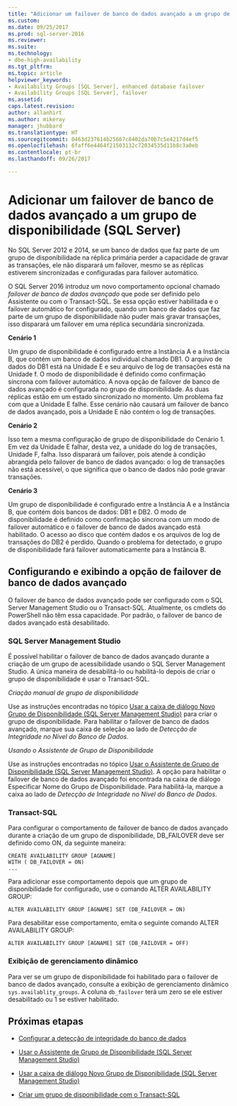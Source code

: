 ```yaml
---
title: "Adicionar um failover de banco de dados avançado a um grupo de disponibilidade (SQL Server) | Microsoft Docs"
ms.custom: 
ms.date: 09/25/2017
ms.prod: sql-server-2016
ms.reviewer: 
ms.suite: 
ms.technology:
- dbe-high-availability
ms.tgt_pltfrm: 
ms.topic: article
helpviewer_keywords:
- Availability Groups [SQL Server], enhanced database failover
- Availability Groups [SQL Server], failover
ms.assetid: 
caps.latest.revision: 
author: allanhirt
ms.author: mikeray
manager: jhubbard
ms.translationtype: HT
ms.sourcegitcommit: 0463d237614b25667c8402da70b7c5e4217d4ef5
ms.openlocfilehash: 6faff6e4464f21503132c72034535d11b8c3a0eb
ms.contentlocale: pt-br
ms.lasthandoff: 09/26/2017

---
```


# <a name="add-enhanced-database-failover-to-an-availability-group-sql-server"></a>Adicionar um failover de banco de dados avançado a um grupo de disponibilidade (SQL Server)

No SQL Server 2012 e 2014, se um banco de dados que faz parte de um grupo de disponibilidade na réplica primária perder a capacidade de gravar as transações, ele não disparará um failover, mesmo se as réplicas estiverem sincronizadas e configuradas para failover automático.

O SQL Server 2016 introduz um novo comportamento opcional chamado *failover de banco de dados avançado* que pode ser definido pelo Assistente ou com o Transact-SQL. Se essa opção estiver habilitada e o failover automático for configurado, quando um banco de dados que faz parte de um grupo de disponibilidade não puder mais gravar transações, isso disparará um failover em uma réplica secundária sincronizada.

**Cenário 1**

Um grupo de disponibilidade é configurado entre a Instância A e a Instância B, que contém um banco de dados individual chamado DB1. O arquivo de dados do DB1 está na Unidade E e seu arquivo de log de transações está na Unidade f. O modo de disponibilidade é definido como confirmação síncrona com failover automático. A nova opção de failover de banco de dados avançado é configurada no grupo de disponibilidade. As duas réplicas estão em um estado sincronizado no momento. Um problema faz com que a Unidade E falhe. Esse cenário não causará um failover de banco de dados avançado, pois a Unidade E não contém o log de transações.  

**Cenário 2**

Isso tem a mesma configuração de grupo de disponibilidade do Cenário 1. Em vez da Unidade E falhar, desta vez, a unidade do log de transações, Unidade F, falha. Isso disparará um failover, pois atende à condição abrangida pelo failover de banco de dados avançado: o log de transações não está acessível, o que significa que o banco de dados não pode gravar transações.

**Cenário 3**

Um grupo de disponibilidade é configurado entre a Instância A e a Instância B, que contém dois bancos de dados: DB1 e DB2. O modo de disponibilidade é definido como confirmação síncrona com um modo de failover automático e o failover de banco de dados avançado está habilitado. O acesso ao disco que contém dados e os arquivos de log de transações do DB2 é perdido. Quando o problema for detectado, o grupo de disponibilidade fará failover automaticamente para a Instância B.

## <a name="configuring-and-viewing-the-enhanced-database-failover-option"></a>Configurando e exibindo a opção de failover de banco de dados avançado

O failover de banco de dados avançado pode ser configurado com o SQL Server Management Studio ou o Transact-SQL. Atualmente, os cmdlets do PowerShell não têm essa capacidade. Por padrão, o failover de banco de dados avançado está desabilitado.

### <a name="sql-server-management-studio"></a>SQL Server Management Studio

É possível habilitar o failover de banco de dados avançado durante a criação de um grupo de acessibilidade usando o SQL Server Management Studio. A única maneira de desabilitá-lo ou habilitá-lo depois de criar o grupo de disponibilidade é usar o Transact-SQL.

*Criação manual de grupo de disponibilidade*

Use as instruções encontradas no tópico [Usar a caixa de diálogo Novo Grupo de Disponibilidade (SQL Server Management Studio)](use-the-new-availability-group-dialog-box-sql-server-management-studio.md) para criar o grupo de disponibilidade. Para habilitar o failover de banco de dados avançado, marque sua caixa de seleção ao lado de *Detecção de Integridade no Nível do Banco de Dados*.

*Usando o Assistente de Grupo de Disponibilidade*

Use as instruções encontradas no tópico [Usar o Assistente de Grupo de Disponibilidade (SQL Server Management Studio)](use-the-availability-group-wizard-sql-server-management-studio.md). A opção para habilitar o failover de banco de dados avançado foi encontrada na caixa de diálogo Especificar Nome do Grupo de Disponibilidade. Para habilitá-la, marque a caixa ao lado de *Detecção de Integridade no Nível do Banco de Dados*.

### <a name="transact-sql"></a>Transact-SQL

Para configurar o comportamento de failover de banco de dados avançado durante a criação de um grupo de disponibilidade, DB_FAILOVER deve ser definido como ON, da seguinte maneira:
```
CREATE AVAILABILITY GROUP [AGNAME]
WITH ( DB_FAILOVER = ON)
...
```
Para adicionar esse comportamento depois que um grupo de disponibilidade for configurado, use o comando ALTER AVAILABILITY GROUP:
```
ALTER AVAILABILITY GROUP [AGNAME] SET (DB_FAILOVER = ON)
```
Para desabilitar esse comportamento, emita o seguinte comando ALTER AVAILABILITY GROUP:
```
ALTER AVAILABILITY GROUP [AGNAME] SET (DB_FAILOVER = OFF)
```
### <a name="dynamic-management-view"></a>Exibição de gerenciamento dinâmico
Para ver se um grupo de disponibilidade foi habilitado para o failover de banco de dados avançado, consulte a exibição de gerenciamento dinâmico `sys.availablity_groups`. A coluna `db_failover` terá um zero se ele estiver desabilitado ou 1 se estiver habilitado. 

## <a name="next-steps"></a>Próximas etapas 

- [Configurar a detecção de integridade do banco de dados](sql-server-always-on-database-health-detection-failover-option.md)

- [Usar o Assistente de Grupo de Disponibilidade (SQL Server Management Studio)](use-the-availability-group-wizard-sql-server-management-studio.md)

- [Usar a caixa de diálogo Novo Grupo de Disponibilidade (SQL Server Management Studio)](use-the-new-availability-group-dialog-box-sql-server-management-studio.md)
 
- [Criar um grupo de disponibilidade com o Transact-SQL](create-an-availability-group-transact-sql.md)


